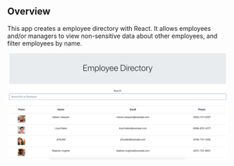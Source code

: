 ## Overview

This app creates a employee directory with React. It allows employees and/or managers to view non-sensitive data about other employees, and filter employees by name.



![Screenshot](/public/EmployeeDirectory.png)